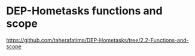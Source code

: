 # DEP-Hometasks functions and scope
https://github.com/taherafatima/DEP-Hometasks/tree/2.2-Functions-and-scope
